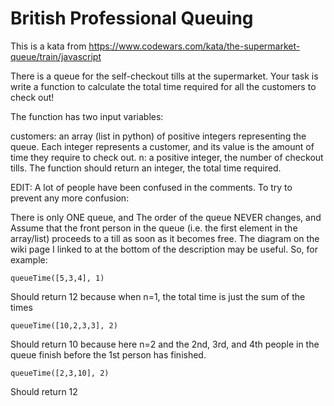 # British Professional Queuing

This is a kata from https://www.codewars.com/kata/the-supermarket-queue/train/javascript

There is a queue for the self-checkout tills at the supermarket. Your task is write a function to calculate the total time required for all the customers to check out!

The function has two input variables:

customers: an array (list in python) of positive integers representing the queue. Each integer represents a customer, and its value is the amount of time they require to check out.
n: a positive integer, the number of checkout tills.
The function should return an integer, the total time required.

EDIT: A lot of people have been confused in the comments. To try to prevent any more confusion:

There is only ONE queue, and
The order of the queue NEVER changes, and
Assume that the front person in the queue (i.e. the first element in the array/list) proceeds to a till as soon as it becomes free.
The diagram on the wiki page I linked to at the bottom of the description may be useful.
So, for example:

```
queueTime([5,3,4], 1)
```

Should return 12 because when n=1, the total time is just the sum of the times

```
queueTime([10,2,3,3], 2)
```

Should return 10 because here n=2 and the 2nd, 3rd, and 4th people in the queue finish before the 1st person has finished.

```
queueTime([2,3,10], 2)
```

Should return 12
